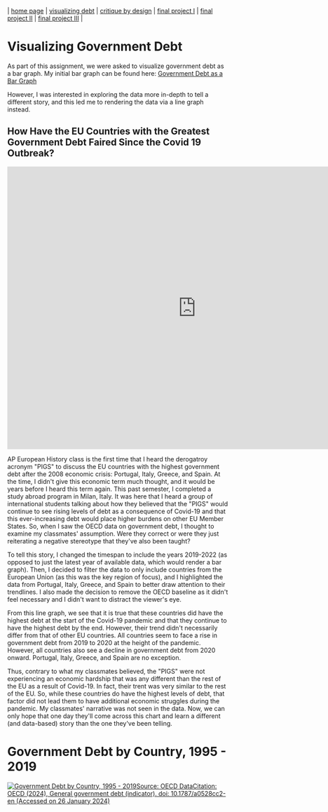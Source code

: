 | [home page](README.md) | [visualizing debt](visualizing-government-debt) | [critique by design](critique-by-design) | [final project I](final-project-part-one) | [final project II](final-project-part-two) | [final project III](final-project-part-three) |

# Visualizing Government Debt

As part of this assignment, we were asked to visualize government debt as a bar graph. My initial bar graph can be found here: [Government Debt as a Bar Graph](https://data.oecd.org/chart/7kr6)

However, I was interested in exploring the data more in-depth to tell a different story, and this led me to rendering the data via a line graph instead. 

## How Have the EU Countries with the Greatest Government Debt Faired Since the Covid 19 Outbreak?

<iframe src="https://data.oecd.org/chart/7kr7" width="860" height="645" style="border: 0" mozallowfullscreen="true" webkitallowfullscreen="true" allowfullscreen="true"><a href="https://data.oecd.org/chart/7kr7" target="_blank">OECD Chart: General government debt, Total, % of GDP, Annual, 2019 – 2022</a></iframe>

AP European History class is the first time that I heard the derogatroy acronym "PIGS" to discuss the EU countries with the highest government debt after the 2008 economic crisis: Portugal, Italy, Greece, and Spain. At the time, I didn't give this economic term much thought, and it would be years before I heard this term again. This past semester, I completed a study abroad program in Milan, Italy. It was here that I heard a group of international students talking about how they believed that the "PIGS" would continue to see rising levels of debt as a consequence of Covid-19 and that this ever-increasing debt would place higher burdens on other EU Member States. So, when I saw the OECD data on government debt, I thought to examine my classmates' assumption. Were they correct or were they just reiterating a negative stereotype that they've also been taught? 

To tell this story, I changed the timespan to include the years 2019-2022 (as opposed to just the latest year of available data, which would render a bar graph). Then, I decided to filter the data to only include countries from the European Union (as this was the key region of focus), and I highlighted the data from Portugal, Italy, Greece, and Spain to better draw attention to their trendlines. I also made the decision to remove the OECD baseline as it didn't feel necessary and I didn't want to distract the viewer's eye.

From this line graph, we see that it is true that these countries did have the highest debt at the start of the Covid-19 pandemic and that they continue to have the highest debt by the end. However, their trend didn't necessarily differ from that of other EU countries. All countries seem to face a rise in government debt from 2019 to 2020 at the height of the pandemic. However, all countries also see a decline in government debt from 2020 onward. Portugal, Italy, Greece, and Spain are no exception. 

Thus, contrary to what my classmates believed, the "PIGS" were not experiencing an economic hardship that was any different than the rest of the EU as a result of Covid-19. In fact, their trent was very similar to the rest of the EU. So, while these countries do have the highest levels of debt, that factor did not lead them to have additional economic struggles during the pandemic. My classmates' narrative was not seen in the data. Now, we can only hope that one day they'll come across this chart and learn a different (and data-based) story than the one they've been telling.

# Government Debt by Country, 1995 - 2019

<div class='tableauPlaceholder' id='viz1706404849027' style='position: relative'><noscript><a href='#'><img alt='Government Debt by Country, 1995 - 2019Source: OECD DataCitation: OECD (2024), General government debt (indicator). doi: 10.1787&#47;a0528cc2-en (Accessed on 26 January 2024) ' src='https:&#47;&#47;public.tableau.com&#47;static&#47;images&#47;Go&#47;GovernmentDebtbyCountry1995-2019&#47;Sheet1&#47;1_rss.png' style='border: none' /></a></noscript><object class='tableauViz'  style='display:none;'><param name='host_url' value='https%3A%2F%2Fpublic.tableau.com%2F' /> <param name='embed_code_version' value='3' /> <param name='site_root' value='' /><param name='name' value='GovernmentDebtbyCountry1995-2019&#47;Sheet1' /><param name='tabs' value='no' /><param name='toolbar' value='yes' /><param name='static_image' value='https:&#47;&#47;public.tableau.com&#47;static&#47;images&#47;Go&#47;GovernmentDebtbyCountry1995-2019&#47;Sheet1&#47;1.png' /> <param name='animate_transition' value='yes' /><param name='display_static_image' value='yes' /><param name='display_spinner' value='yes' /><param name='display_overlay' value='yes' /><param name='display_count' value='yes' /><param name='language' value='en-US' /></object></div>
<script type='text/javascript'>
  var divElement = document.getElementById('viz1706404849027');
  var vizElement = divElement.getElementsByTagName('object')[0];
  vizElement.style.width='100%';vizElement.style.height=(divElement.offsetWidth*0.75)+'px';
  var scriptElement = document.createElement('script');
  scriptElement.src = 'https://public.tableau.com/javascripts/api/viz_v1.js';
  vizElement.parentNode.insertBefore(scriptElement, vizElement);
</script>

